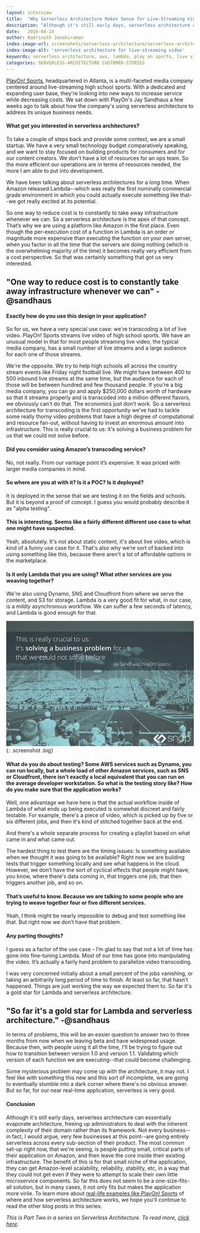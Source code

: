```yaml
---
layout: interview
title:  "Why Serverless Architecture Makes Sense for Live-Streaming Video"
description: "Although it's still early days, serverless architecture can essentially evaporate architecture, freeing up administrators to deal with the inherent complexity of their domain rather than its framework."
date:   2016-04-24
author: Badrinath Janakiraman
index-image-url: screenshots/serverless-architecture/serverless-architecture-video.jpg
index-image-alt: 'serverless architecture for live-streaming video'
keywords: serverless architecture, aws, lambda, play on sports, live video streaming, continuous delivery, cloudfront, dynamo
categories: SERVERLESS-ARCHITECTURE CUSTOMER-STORIES
---
```



[PlayOn! Sports](http://www.playonsports.com/), headquartered in Atlanta, is a multi-faceted media company centered around live-streaming high school sports. With a dedicated and expanding user base, they're looking into new ways to increase service while decreasing costs. We sat down with PlayOn's Jay Sandhaus a few weeks ago to talk about how the company's using serverless architecture to address its unique business needs.


#### What got you interested in serverless architectures?

To take a couple of steps back and provide some context, we are a small startup. We have a very small technology budget comparatively speaking, and we want to stay focused on building products for consumers and for our content creators. We don't have a lot of resources for an ops team. So the more efficient our operations are in terms of resources needed, the more I am able to put into development.

We have been talking about serverless architectures for a *long* time. When Amazon released Lambda--which was really the first nominally commercial grade environment in which you could actually execute something like that--we got really excited at its potential.

So one way to reduce cost is to constantly to take away infrastructure whenever we can. So a serverless architecture is the apex of that concept. That’s why we are using a platform like Amazon in the first place. Even though the per-execution cost of a function in Lambda is an order or magnitude more expensive than executing the function on your own server, when you factor in all the time that the servers are doing nothing (which is the overwhelming majority of the time) it becomes really very efficient from a cost perspective. So that was certainly something that got us very interested.

## "One way to reduce cost is to constantly take away infrastructure whenever we can" -@sandhaus

#### Exactly how do you use this design in your application?

So for us, we have a very special use case: we're transcoding a lot of live video. PlayOn! Sports streams live video of high school sports. We have an unusual model in that for most people streaming live video, the typical media company, has a small number of live streams and a large audience for each one of those streams.

We're the opposite. We try to help high schools all across the country stream events like Friday night football live. We might have between 400 to 500 inbound live streams at the same time, but the audience for each of those will be between hundred and few thousand people. If you're a big media company, you can go and apply $250,000 dollars worth of hardware so that it streams properly and is transcoded into a million different flavors, we obviously can't do that. The economics just don't work. So a serverless architecture for transcoding is the first opportunity we’ve had to tackle some really thorny video problems that have a high degree of computational and resource fan-out, without having to invest an enormous amount into infrastructure. This is really crucial to us: it's solving a business problem for us that we could not solve before.


#### Did you consider using Amazon’s transcoding service?

No, not really. From our vantage point it’s expensive. It was priced with larger media companies in mind.


#### So where are you at with it? Is it a POC? Is it deployed?

It is deployed in the sense that we are testing it on the fields and schools. But it is beyond a proof of concept. I guess you would probably describe it as "alpha testing".


#### This is interesting. Seems like a fairly different different use case to what one might have suspected.

Yeah, absolutely. It's not about static content, it's about live video, which is kind of a funny use case for it. That's also why we’re sort of backed into using something like this, because there aren't a lot of affordable options in the marketplace.


#### Is it only Lambda that you are using? What other services are you weaving together?

We're also using Dynamo, SNS and Cloudfront from where we serve the content, and S3 for storage. Lambda is a very good fit for what, in our case, is a *mildly* asynchronous workflow. We can suffer a few seconds of latency, and Lambda is good enough for that.


![serverless architecture live-streaming video](/assets/images/screenshots/serverless-architecture/serverless-architecture-video.jpg){: .screenshot .big}


#### What do you do about testing? Some AWS services such as Dynamo, you can run locally, but a whole load of other Amazon services, such as SNS or Cloudfront, there isn’t exactly a local equivalent that you can run on the average developer workstation. So what is the testing story like? How do you make sure that the application works?

Well, one advantage we have here is that the actual workflow inside of Lambda of what ends up being executed is somewhat discreet and fairly testable. For example, there's a piece of video, which is picked up by five or six different jobs, and then it's kind of stitched together back at the end.

And there's a whole separate process for creating a playlist based on what came in and what came out.

The hardest thing to test there are the timing issues: Is something available when we thought it was going to be available? Right now we are building tests that trigger something locally and see what happens in the cloud. However, we don’t have the sort of cyclical effects that people might have, you know, where there's data coming in, that triggers one job, that then triggers another job, and so on.


#### That’s useful to know. Because we are talking to some people who are trying to weave together four or five different services.

Yeah, I think might be nearly impossible to debug and test something like that. But right now we don’t have that problem.


#### Any parting thoughts?

I guess as a factor of the use case - I’m glad to say that not a lot of time has gone into fine-tuning  Lambda. Most of our time has gone into manipulating the video. It’s actually a fairly hard problem to parallelize video transcoding.

I was very concerned initially about a small percent of the jobs vanishing, or taking an arbitrarily long period of time to finish. At least so far, that hasn’t happened. Things are just working the way we expected them to. So far it's a gold star for Lambda and serverless architecture.

## "So far it's a gold star for Lambda and serverless architecture." -@sandhaus

In terms of problems, this will be an easier question to answer two to three months from now when we leaving beta and have widespread usage. Because then, with people using it all the time, I'll be trying to figure out how to transition between version 1.0 and version 1.1. Validating which version of each function we are executing--that could become challenging.

Some mysterious problem may come up with the architecture, it may not. I feel like with something this new and this sort of incomplete, we are going to eventually stumble into a dark corner where there's no obvious answer. But so far, for our near real-time application, serverless is very good.

#### Conclusion
Although it's still early days, serverless architecture can essentially evaporate architecture, freeing up administrators to deal with the inherent complexity of their domain rather than its framework. Not every business--in fact, I would argue, very few businesses at this point--are going entirely serverless across every sub-section of their product. The most common set-up right now, that we're seeing, is people putting small, critical parts of their application on Amazon, and then leave the core inside their existing infrastructure. The benefit of this is for that small niche of the application, they can get Amazon-level scalability, reliability, stability, etc, in a way that they could not get even if they were to attempt to scale their own little microservice components. So far this does not seem to be a one-size-fits-all solution, but in many cases, it not only fits but makes the application more virile. To learn more about [real-life examples like PlayOn! Sports](https://www.youtube.com/watch?v=U8ODkSCJpJU) of where and how serverless architecture works, we hope you'll continue to read the other blog posts in this series.

*This is Part Two in a series on Serverless Architecture. To read more, [click here](https://blog.snap-ci.com/categories/serverless-architecture/).*
